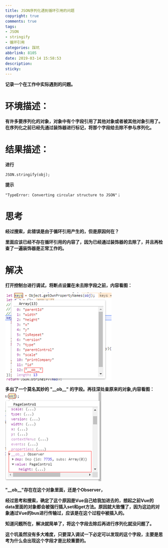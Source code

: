 ```yaml
---
title: JSON序列化遇到循环引用的问题
copyright: true
comments: true
tags: 
- JSON 
- stringify 
- 循环引用
categories: 踩坑
abbrlink: 8105
date: 2019-03-14 15:58:53
description:
sticky:
---
```


**记录一个在工作中实际遇到的问题。**  

# 环境描述：
**有许多要序列化的对象，对象中有个字段引用了其他对象或者被其他对象引用了。在序列化之前已经先通过装饰器进行标记，将那个字段给去除不参与序列化。**  

# 结果描述：

<!--more-->

**进行**    
```
JSON.stringify(obj);
```
**提示**  
```
"TypeError: Converting circular structure to JSON"；
```
# 思考  

**经过搜索，此错误是由于循环引用产生的，但是原因何在？**  

**里面应该已经不存在循环引用的内容了，因为已经通过装饰器的去除了，并且再检查了一遍装饰器是正常工作的。**

# 解决

**打开控制台进行调试，将断点设置在未去除字段之前，内容看图：**  

![调试1](/img/stringify-JSON-1.png)  

**多出了一个莫名其妙的 "\_\_ob\_\_" 的字段。再往深处查原来的对象,内容看图：**  
![调试2](/img/stringify-JSON-2.png)  

**"\_\_ob\_\_"存在在这个对象里面，还是个Observer，**  

**经过思考和搜索，确定了这个原因是Vue自己给我加进去的，想起之前Vue的data里面的对象都会被强行插入set和get方法。原因就大致懂了，因为这边的对象通过Vue的bus进行传输过，应该是在这个过程中被插入的。**

**知道问题所在，解决就简单了，将这个字段去除后再进行序列化就没问题了。**

**这个坑虽然没有多大难度，只要深入调试一下必定可以发现的这个字段，主要是思考为什么会出现这个字段才是比较重要的。**
